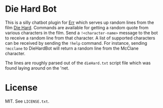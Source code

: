 # Die Hard Bot

This is a silly chatbot plugin for [Err](http://gbin.github.com/err/) which serves up random lines from the film [Die Hard](http://www.imdb.com/title/tt0095016/).  Commands are available for getting a random quote from various characters in the film.  Send a `!<character-name>` message to the bot to receive a random line from that character.  A list of supported characters can be received by sending the `!help` command.  For instance, sending `!mcclane` to DieHardBot will return a random line from the McClane character.

The lines are roughly parsed out of the `dieHard.txt` script file which was found laying around on the 'net.

# License

MIT.  See `LICENSE.txt`.
